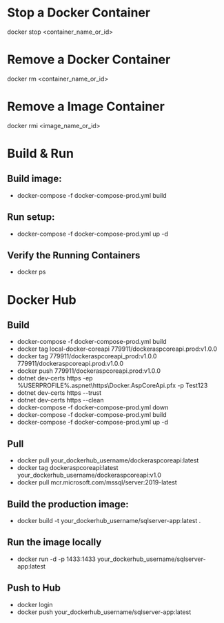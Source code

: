 
# Stop a Docker Container
docker stop <container_name_or_id>

# Remove a Docker Container
docker rm <container_name_or_id>

# Remove a Image Container
docker rmi <image_name_or_id>

# Build & Run

## Build image:
* docker-compose -f docker-compose-prod.yml build

## Run setup:
* docker-compose -f docker-compose-prod.yml up -d

## Verify the Running Containers
* docker ps

# Docker Hub

## Build
* docker-compose -f docker-compose-prod.yml build
* docker tag local-docker-coreapi 779911/dockeraspcoreapi.prod:v1.0.0
* docker tag 779911/dockeraspcoreapi_prod:v1.0.0 779911/dockeraspcoreapi.prod:v1.0.0
* docker push 779911/dockeraspcoreapi.prod:v1.0.0
* dotnet dev-certs https -ep %USERPROFILE%\.aspnet\https\Docker.AspCoreApi.pfx -p Test123
* dotnet dev-certs https --trust
* dotnet dev-certs https --clean
* docker-compose -f docker-compose-prod.yml down
* docker-compose -f docker-compose-prod.yml build
* docker-compose -f docker-compose-prod.yml up -d




## Pull
* docker pull your_dockerhub_username/dockeraspcoreapi:latest
* docker tag dockeraspcoreapi:latest your_dockerhub_username/dockeraspcoreapi:v1.0
* docker pull mcr.microsoft.com/mssql/server:2019-latest

## Build the production image:
* docker build -t your_dockerhub_username/sqlserver-app:latest .

## Run the image locally
* docker run -d -p 1433:1433 your_dockerhub_username/sqlserver-app:latest

## Push to Hub
* docker login
* docker push your_dockerhub_username/sqlserver-app:latest




